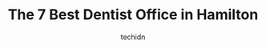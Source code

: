 ---
layout: ampstory
image: https://i0.wp.com/www.auto.or.id/wp-content/uploads/2023/06/main-st-dental-office-0-hamilton-1686323600.jpeg?resize=640,853
author: techidn
featured: false
description: Hamilton, Ontario, Canada is a haven for Dentist Office enthusiasts, boasting an impressive array of 7 top-notch establishments. Whether youre a seasoned connoisseur or simply curious to ex
title: The 7 Best Dentist Office in Hamilton
cover:
   title: The 7 Best Dentist Office in Hamilton
   subtitle: AUTO.OR.ID
   background: https://www.auto.or.id/wp-content/uploads/2023/06/main-st-dental-office-0-hamilton-1686323600.jpeg

pages: 
 - layout: thirds
   top: <h1>#1 Jackson Square Dental Centre - King Street</h1>
   bottom: "<p>Took my daughter here to have sleep dentistry done to remove her wisdom teeth. My daughter has extreme anxiety especially terrified of needle. I honestly cannot say enoug</p>"
   background: https://www.auto.or.id/wp-content/uploads/2023/06/main-st-dental-office-1-hamilton-1686323602.jpeg
   backgroundblur: true
 - layout: thirds
   top: <h1>#2 Olivieri Dental Care</h1>
   bottom: "<p>117 Queenston Rd, Hamilton, ON L8K 1G3, Canada</p>"
   background: https://www.auto.or.id/wp-content/uploads/2023/06/main-st-dental-office-2-hamilton-1686323602.jpeg
   cta:
      link: https://www.auto.or.id/the-7-best-dentist-office-in-hamilton/
      text: The 7 Best Dentist Office in Hamilton
 - layout: thirds
   top: <h1>#3 Barton Dental</h1>
   bottom: "<p>1130 Barton St E, Hamilton, ON L8H 7P9, Canada</p>"
   background: https://images.unsplash.com/photo-1608578702177-1ea59540ac72?ixlib=rb-4.0.3&ixid=MnwxMjA3fDB8MHxwaG90by1wYWdlfHx8fGVufDB8fHx8&auto=format&fit=crop&w=640&h=853&q=80
   cta:
      link: https://www.auto.or.id/the-7-best-dentist-office-in-hamilton/
      text: The 7 Best Dentist Office in Hamilton
 - layout: thirds
   top: <h1>#4 Sagewood Dental Care</h1>
   bottom: "<p>848 Main St E Suite 100, Hamilton, ON L8M 1L9, Canada</p>"
   background: https://images.unsplash.com/photo-1633084071177-ca4f2b048af0?ixlib=rb-4.0.3&ixid=MnwxMjA3fDB8MHxwaG90by1wYWdlfHx8fGVufDB8fHx8&auto=format&fit=crop&w=640&h=853&q=80
   cta:
      link: https://www.auto.or.id/the-7-best-dentist-office-in-hamilton/
      text: The 7 Best Dentist Office in Hamilton
 - layout: thirds
   top: <h1>#5 Queen King Dental Clinic</h1>
   bottom: "<p>17 Queen St S, Hamilton, ON L8P 3R4, Canada</p>"
   background: https://images.unsplash.com/photo-1594420307817-3b626ca9578a?ixlib=rb-4.0.3&ixid=MnwxMjA3fDB8MHxwaG90by1wYWdlfHx8fGVufDB8fHx8&auto=format&fit=crop&w=640&h=853&q=80
   cta:
      link: https://www.auto.or.id/the-7-best-dentist-office-in-hamilton/
      text: The 7 Best Dentist Office in Hamilton
 - layout: thirds
   top: <h1>#6 Downtown Dental of Hamilton</h1>
   bottom: "<p>105 Main St E Suite 1111, Hamilton, ON L8N 1G6, Canada</p>"
   background: https://images.unsplash.com/photo-1553440569-bcc63803a83d?ixlib=rb-4.0.3&ixid=MnwxMjA3fDB8MHxwaG90by1wYWdlfHx8fGVufDB8fHx8&auto=format&fit=crop&w=640&h=853&q=80
   cta:
      link: https://www.auto.or.id/the-7-best-dentist-office-in-hamilton/
      text: The 7 Best Dentist Office in Hamilton
 - layout: thirds
   top: <h1>#7 Dentistry on Parkdale</h1>
   bottom: "<p>21 Parkdale Ave S, Hamilton, ON L8H 1B1, Canada</p>"
   background: https://images.unsplash.com/photo-1602343858784-d837e63a79c1?ixlib=rb-4.0.3&ixid=MnwxMjA3fDB8MHxwaG90by1wYWdlfHx8fGVufDB8fHx8&auto=format&fit=crop&w=640&h=853&q=80
   cta:
      link: https://www.auto.or.id/the-7-best-dentist-office-in-hamilton/
      text: The 7 Best Dentist Office in Hamilton
 - layout: thirds
   middle: Continue reading...
   background: https://images.unsplash.com/photo-1608839968395-12aed2154570?ixlib=rb-4.0.3&ixid=MnwxMjA3fDB8MHxwaG90by1wYWdlfHx8fGVufDB8fHx8&auto=format&fit=crop&w=640&h=853&q=80
   cta:
      link: https://www.auto.or.id/the-7-best-dentist-office-in-hamilton/
      text: The 7 Best Dentist Office in Hamilton

---